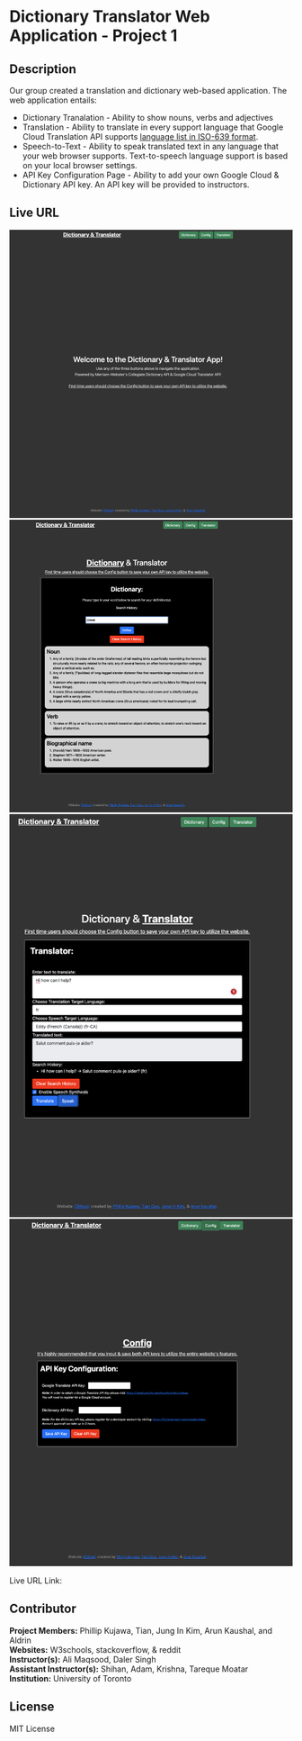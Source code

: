 # Dictionary Translator Web Application - Project 1
## Description

Our group created a translation and dictionary web-based application. The web application entails: 

* Dictionary Tranalation - Ability to show nouns, verbs and adjectives 
* Translation - Ability to translate in every support language that Google Cloud Translation API supports [language list in ISO-639 format](https://cloud.google.com/translate/docs/languages). 
* Speech-to-Text - Ability to speak translated text in any language that your web browser supports. Text-to-speech language support is based on your local browser settings. 
* API Key Configuration Page - Ability to add your own Google Cloud & Dictionary API key. An API key will be provided to instructors.

## Live URL
![Alt text](screenshot1.png) ![Alt text](screenshot2.png) ![Alt text](screenshot3.png) ![Alt text](screenshot4.png)

Live URL Link: 

## Contributor

**Project Members:** Phillip Kujawa, Tian, Jung In Kim, Arun Kaushal, and Aldrin <br>
**Websites:** W3schools, stackoverflow, & reddit <br>
**Instructor(s):** Ali Maqsood, Daler Singh <br>
**Assistant Instructor(s):** Shihan, Adam, Krishna, Tareque Moatar <br>
**Institution:** University of Toronto <br>

## License

MIT License



